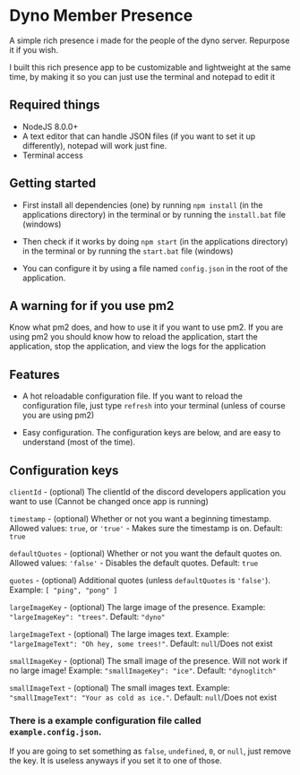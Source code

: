 # Dyno Member Presence

A simple rich presence i made for the people of the dyno server. Repurpose it if you wish.

I built this rich presence app to be customizable and lightweight at the same time, by making it so you can just use the terminal and notepad to edit it

## Required things

- NodeJS 8.0.0+
- A text editor that can handle JSON files (if you want to set it up differently), notepad will work just fine.
- Terminal access

## Getting started

- First install all dependencies (one) by running `npm install` (in the applications directory) in the terminal or by running the `install.bat` file (windows)

- Then check if it works by doing `npm start` (in the applications directory) in the terminal or by running the `start.bat` file (windows)

- You can configure it by using a file named `config.json` in the root of the application.

## A warning for if you use pm2

Know what pm2 does, and how to use it if you want to use pm2. If you are using pm2 you should know how to reload the application, start the application, stop the application, and view the logs for the application

## Features

- A hot reloadable configuration file. If you want to reload the configuration file, just type `refresh` into your terminal (unless of course you are using pm2)

- Easy configuration. The configuration keys are below, and are easy to understand (most of the time).

## Configuration keys

`clientId` - (optional) The clientId of the discord developers application you want to use (Cannot be changed once app is running)

`timestamp` - (optional) Whether or not you want a beginning timestamp. Allowed values: `true`, or `'true'` - Makes sure the timestamp is on. Default: `true`

`defaultQuotes` - (optional) Whether or not you want the default quotes on. Allowed values: `'false'` - Disables the default quotes. Default: `true`

`quotes` - (optional) Additional quotes (unless `defaultQuotes` is `'false'`). Example: `[ "ping", "pong" ]`

`largeImageKey` - (optional) The large image of the presence. Example: `"largeImageKey": "trees"`. Default: `"dyno"`

`largeImageText` - (optional) The large images text. Example: `"largeImageText": "Oh hey, some trees!"`. Default: `null`/Does not exist

`smallImageKey` - (optional) The small image of the presence. Will not work if no large image! Example: `"smallImageKey": "ice"`. Default: `"dynoglitch"`

`smallImageText` - (optional) The small images text. Example: `"smallImageText": "Your as cold as ice."`. Default: `null`/Does not exist

### There is a example configuration file called `example.config.json`.

 If you are going to set something as `false`, `undefined`, `0`, or `null`, just remove the key. It is useless anyways if you set it to one of those.

